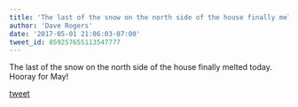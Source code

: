 ```yaml
---
title: 'The last of the snow on the north side of the house finally melted today....'
author: 'Dave Rogers'
date: '2017-05-01 21:06:03-07:00'
tweet_id: 859257655113547777
---
```

The last of the snow on the north side of the house finally melted today. Hooray for May!

[tweet](https://twitter.com/yukondude/status/859257655113547777)